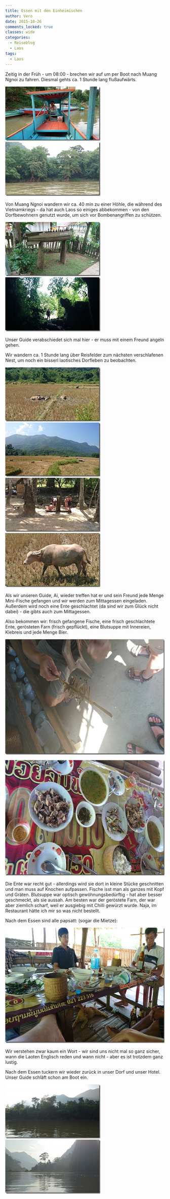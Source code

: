 ```yaml
---
title: Essen mit den Einheimischen
author: Vero
date: 2015-10-26
comments_locked: true
classes: wide
categories:
  - Reiseblog
  - Laos
tags:
  - Laos
---
```


<p>Zeitig in der Früh - um 08:00 - brechen wir auf um per Boot nach Muang Ngnoi zu fahren. Diesmal gehts ca. 1 Stunde lang flußaufwärts.</p> <p><a href="/assets/images/2015/10/DSC_0791.jpg"><img src="/assets/images/2015/10/DSC_0791_thumb.jpg" width="301" height="171" alt="DSC_0791" border="0" /></a><a href="/assets/images/2015/10/DSC_0796.jpg"><img src="/assets/images/2015/10/DSC_0796_thumb.jpg" width="301" height="171" alt="DSC_0796" border="0" /></a></p> <p>Von Muang Ngnoi wandern wir ca. 40 min zu einer Höhle, die während des Vietnamkriegs - da hat auch Laos so einiges abbekommen - von den Dorfbewohnern genutzt wurde, um sich vor Bombenangriffen zu schützen. </p>  <p><a href="/assets/images/2015/10/DSC_0799.jpg"><img src="/assets/images/2015/10/DSC_0799_thumb.jpg" width="301" height="171" alt="DSC_0799" border="0" /></a><a href="/assets/images/2015/10/DSC_0804.jpg"><img src="/assets/images/2015/10/DSC_0804_thumb.jpg" width="301" height="171" alt="DSC_0804" border="0" /></a></p> <p>Unser Guide verabschiedet sich mal hier - er muss mit einem Freund angeln gehen.</p> <p>Wir wandern ca. 1 Stunde lang über Reisfelder zum nächsten verschlafenen Nest, um noch ein bisserl laotisches Dorfleben zu beobachten.</p> <p><a href="/assets/images/2015/10/DSC_0815.jpg"><img src="/assets/images/2015/10/DSC_0815_thumb.jpg" width="301" height="171" alt="DSC_0815" border="0" /></a><a href="/assets/images/2015/10/DSC_0819.jpg"><img src="/assets/images/2015/10/DSC_0819_thumb.jpg" width="301" height="171" alt="DSC_0819" border="0" /></a><a href="/assets/images/2015/10/DSC_0821.jpg"><img src="/assets/images/2015/10/DSC_0821_thumb.jpg" width="301" height="171" alt="DSC_0821" border="0" /></a><a href="/assets/images/2015/10/DSC_0825.jpg"><img src="/assets/images/2015/10/DSC_0825_thumb.jpg" width="301" height="171" alt="DSC_0825" border="0" /></a></p> <p>Als wir unseren Guide, Ai, wieder treffen hat er und sein Freund jede Menge Mini-Fische gefangen und wir werden zum Mittagessen eingeladen. Außerdem wird noch eine Ente geschlachtet (da sind wir zum Glück nicht dabei) - die gibts auch zum Mittagessen. </p> <p>Also bekommen wir: frisch gefangene Fische, eine frisch geschlachtete Ente, gerösteten Farn (frisch gepflückt), eine Blutsuppe mit Innereien, Klebreis und jede Menge Bier.</p> <p><a href="/assets/images/2015/10/DSC_0830.jpg"><img src="/assets/images/2015/10/DSC_0830_thumb.jpg" width="644" height="364" alt="DSC_0830" border="0" /></a></p> <p><a href="/assets/images/2015/10/DSC_0852.jpg"><img src="/assets/images/2015/10/DSC_0852_thumb.jpg" width="644" height="364" alt="DSC_0852" border="0" /></a></p> <p>Die Ente war recht gut - allerdings wird sie dort in kleine Stücke geschnitten und man muss auf Knochen aufpassen. Fische isst man als ganzes mit Kopf und Gräten. Blutsuppe war optisch gewöhnungsbedürftig - hat aber besser geschmeckt, als sie aussah. Am besten war der geröstete Farn, der war aber ziemlich scharf, weil er ausgiebig mit Chilli gewürzt wurde. Naja, im Restaurant hätte ich mir so was nicht bestellt.</p> <p>Nach dem Essen sind alle papsatt: (sogar die Mietze): </p> <p><a href="/assets/images/2015/10/DSC_0854.jpg"><img src="/assets/images/2015/10/DSC_0854_thumb.jpg" width="644" height="364" alt="DSC_0854" border="0" /></a></p> <p>Wir verstehen zwar kaum ein Wort - wir sind uns nicht mal so ganz sicher, wann die Laoten Englisch reden und wann nicht - aber es ist trotzdem ganz lustig. </p> <p>Nach dem Essen tuckern wir wieder zurück in unser Dorf und unser Hotel. Unser Guide schläft schon am Boot ein.&nbsp; </p> <p><a href="/assets/images/2015/10/DSC_0867.jpg"><img src="/assets/images/2015/10/DSC_0867_thumb.jpg" width="301" height="171" alt="DSC_0867" border="0" /></a><a href="/assets/images/2015/10/DSC_0869.jpg"><img src="/assets/images/2015/10/DSC_0869_thumb.jpg" width="301" height="171" alt="DSC_0869" border="0" /></a></p>
